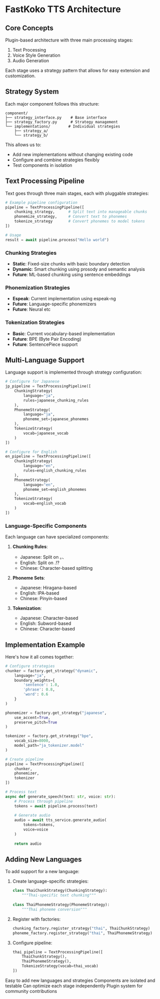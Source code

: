 # FastKoko TTS Architecture

## Core Concepts

Plugin-based architecture with three main processing stages:

1. Text Processing
2. Voice Style Generation
3. Audio Generation

Each stage uses a strategy pattern that allows for easy extension and customization.

## Strategy System

Each major component follows this structure:

```
component/
├── strategy_interface.py    # Base interface
├── strategy_factory.py      # Strategy management
└── implementations/        # Individual strategies
    ├── strategy_a/
    └── strategy_b/
```

This allows us to:
- Add new implementations without changing existing code
- Configure and combine strategies flexibly
- Test components in isolation

## Text Processing Pipeline

Text goes through three main stages, each with pluggable strategies:

```python
# Example pipeline configuration
pipeline = TextProcessingPipeline([
    chunking_strategy,      # Split text into manageable chunks
    phonemize_strategy,     # Convert text to phonemes
    tokenize_strategy       # Convert phonemes to model tokens
])

# Usage
result = await pipeline.process("Hello world")
```

### Chunking Strategies
- **Static**: Fixed-size chunks with basic boundary detection
- **Dynamic**: Smart chunking using prosody and semantic analysis
- **Future**: ML-based chunking using sentence embeddings

### Phonemization Strategies
- **Espeak**: Current implementation using espeak-ng
- **Future**: Language-specific phonemizers
- **Future**: Neural etc

### Tokenization Strategies
- **Basic**: Current vocabulary-based implementation
- **Future**: BPE (Byte Pair Encoding)
- **Future**: SentencePiece support

## Multi-Language Support

Language support is implemented through strategy configuration:

```python
# Configure for Japanese
jp_pipeline = TextProcessingPipeline([
    ChunkingStrategy(
        language="ja",
        rules=japanese_chunking_rules
    ),
    PhonemeStrategy(
        language="ja",
        phoneme_set=japanese_phonemes
    ),
    TokenizeStrategy(
        vocab=japanese_vocab
    )
])

# Configure for English
en_pipeline = TextProcessingPipeline([
    ChunkingStrategy(
        language="en",
        rules=english_chunking_rules
    ),
    PhonemeStrategy(
        language="en",
        phoneme_set=english_phonemes
    ),
    TokenizeStrategy(
        vocab=english_vocab
    )
])
```

### Language-Specific Components

Each language can have specialized components:

1. **Chunking Rules**:
   - Japanese: Split on 。、
   - English: Split on .!?
   - Chinese: Character-based splitting

2. **Phoneme Sets**:
   - Japanese: Hiragana-based
   - English: IPA-based
   - Chinese: Pinyin-based

3. **Tokenization**:
   - Japanese: Character-based
   - English: Subword-based
   - Chinese: Character-based

## Implementation Example

Here's how it all comes together:

```python
# Configure strategies
chunker = factory.get_strategy("dynamic", 
    language="ja",
    boundary_weights={
        'sentence': 1.0,
        'phrase': 0.8,
        'word': 0.6
    }
)

phonemizer = factory.get_strategy("japanese",
    use_accent=True,
    preserve_pitch=True
)

tokenizer = factory.get_strategy("bpe",
    vocab_size=8000,
    model_path="ja_tokenizer.model"
)

# Create pipeline
pipeline = TextProcessingPipeline([
    chunker,
    phonemizer,
    tokenizer
])

# Process text
async def generate_speech(text: str, voice: str):
    # Process through pipeline
    tokens = await pipeline.process(text)
    
    # Generate audio
    audio = await tts_service.generate_audio(
        tokens=tokens,
        voice=voice
    )
    
    return audio
```

## Adding New Languages

To add support for a new language:

1. Create language-specific strategies:
   ```python
   class ThaiChunkStrategy(ChunkingStrategy):
       """Thai-specific text chunking"""
       
   class ThaiPhonemeStrategy(PhonemeStrategy):
       """Thai phoneme conversion"""
   ```

2. Register with factories:
   ```python
   chunking_factory.register_strategy("thai", ThaiChunkStrategy)
   phoneme_factory.register_strategy("thai", ThaiPhonemeStrategy)
   ```

3. Configure pipeline:
   ```python
   thai_pipeline = TextProcessingPipeline([
       ThaiChunkStrategy(),
       ThaiPhonemeStrategy(),
       TokenizeStrategy(vocab=thai_vocab)
   ])
   ```


Easy to add new languages and strategies
Components are isolated and testable
Can optimize each stage independently
Plugin system for community contributions
